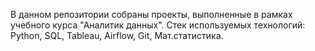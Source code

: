 В данном репозитории собраны проекты, выполненные в рамках учебного курса "Аналитик данных". Стек используемых технологий: Python, SQL, Tableau, Airflow, Git, Мат.статистика.
